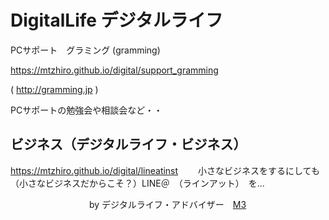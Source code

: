 # DigitalLife デジタルライフ

PCサポート　グラミング (gramming)

<a href="https://mtzhiro.github.io/digital/support_gramming">https://mtzhiro.github.io/digital/support_gramming</a>

( <a href="http://gramming.jp">http://gramming.jp</a> )

PCサポートの勉強会や相談会など・・

## ビジネス（デジタルライフ・ビジネス）
<a href="https://mtzhiro.github.io/digital/lineatinst">https://mtzhiro.github.io/digital/lineatinst</a>
　　小さなビジネスをするにしても（小さなビジネスだからこそ？）LINE＠　（ラインアット）　を...
  
　　　　　　　　　by デジタルライフ・アドバイザー　<a href="http://caesalpina.com/M3">M3</a>
